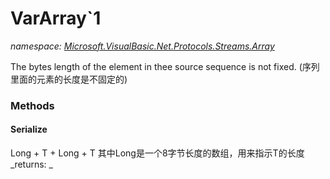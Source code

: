 ﻿
# VarArray`1
_namespace: [Microsoft.VisualBasic.Net.Protocols.Streams.Array](N-Microsoft.VisualBasic.Net.Protocols.Streams.Array.md)_

The bytes length of the element in thee source sequence is not fixed.
 (序列里面的元素的长度是不固定的)

### Methods

#### Serialize
Long + T + Long + T
 其中Long是一个8字节长度的数组，用来指示T的长度
_returns: _



